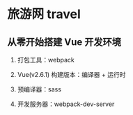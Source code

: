 # 旅游网 travel

## 从零开始搭建 Vue 开发环境

1. 打包工具：webpack

2. Vue(v2.6.1) 构建版本：编译器 + 运行时

3. 预编译器：sass

4. 开发服务器：webpack-dev-server
